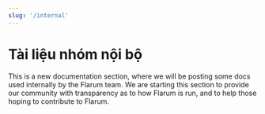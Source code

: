 ```yaml
---
slug: '/internal'
---
```


# Tài liệu nhóm nội bộ

This is a new documentation section, where we will be posting some docs used internally by the Flarum team. We are starting this section to provide our community with transparency as to how Flarum is run, and to help those hoping to contribute to Flarum.